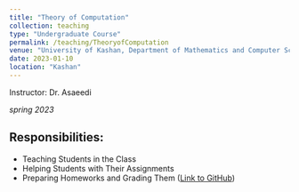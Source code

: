 ```yaml
---
title: "Theory of Computation"
collection: teaching
type: "Undergraduate Course"
permalink: /teaching/TheoryofComputation
venue: "University of Kashan, Department of Mathematics and Computer Science"
date: 2023-01-10
location: "Kashan"
---
```




Instructor: Dr. Asaeedi

*spring 2023*

## Responsibilities:
- Teaching Students in the Class
- Helping Students with Their Assignments
- Preparing Homeworks and Grading Them ([Link to GitHub](https://github.com/abolfazlaghdaee/Automata401-2))